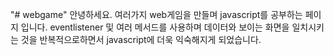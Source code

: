 "# webgame" 
안녕하세요.
여러가지 web게임을 만들며 javascript를 공부하는 페이지 입니다.
eventlistener 및 여러 메서드를 사용하며 데이터와 보이는 화면을 일치시키는 것을 반복적으로하면서
javascript에 더욱 익숙해지게 되었습니다.


